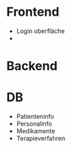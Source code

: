 # Frontend

- Login oberfläche
- 

# Backend

# DB

- Patienteninfo
- Personalinfo
- Medikamente
- Terapieverfahren

